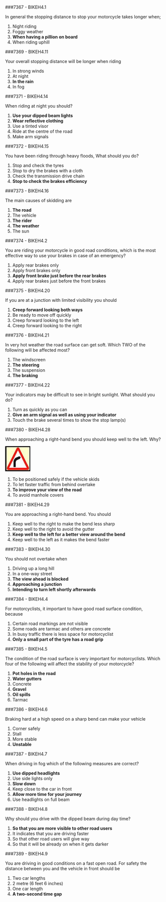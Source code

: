 ###7367 - BIKEH4.1

In general the stopping distance to stop your motorcycle takes longer when;

1.  Night riding 
2.  Foggy weather 
3.  **When having a pillion on board** 
4.  When riding uphill 


###7369 - BIKEH4.11

Your overall stopping distance will be longer when riding

1.  In strong winds 
2.  At night 
3.  **In the rain** 
4.  In fog 


###7371 - BIKEH4.14

When riding at night you should?

1.  **Use your dipped beam lights** 
2.  **Wear reflective clothing** 
3.  Use a tinted visor 
4.  Ride at the centre of the road 
5.  Make arm signals 


###7372 - BIKEH4.15

You have been riding through heavy floods, What should you do?

1.  Stop and check the tyres 
2.  Stop to dry the brakes with a cloth 
3.  Check the transmission drive chain 
4.  **Stop to check the brakes efficiency** 


###7373 - BIKEH4.16

The main causes of skidding are

1.  **The road** 
2.  The vehicle 
3.  **The rider** 
4.  **The weather** 
5.  The sun 


###7374 - BIKEH4.2

You are riding your motorcycle in good road conditions, which is the most effective way to use your brakes in case of an emergency?

1.  Apply rear brakes only 
2.  Apply front brakes only 
3.  **Apply front brake just before the rear brakes** 
4.  Apply rear brakes just before the front brakes 


###7375 - BIKEH4.20

If you are at a junction with limited visibility you should

1.  **Creep forward looking both ways** 
2.  Be ready to move off quickly 
3.  Creep forward looking to the left 
4.  Creep forward looking to the right


###7376 - BIKEH4.21

In very hot weather the road surface can get soft. Which TWO of the following will be affected most?

1.  The windscreen 
2.  **The steering** 
3.  The suspension 
4.  **The braking** 


###7377 - BIKEH4.22

Your indicators may be difficult to see in bright sunlight. What should you do?

1.  Turn as quickly as you can 
2.  **Give an arm signal as well as using your indicator** 
3.  Touch the brake several times to show the stop lamp(s) 


###7380 - BIKEH4.28

When approaching a right-hand bend you should keep well to the left. Why?

![](images/BIKES_E_sharp-bend-right.jpg)

1.  To be positioned safely if the vehicle skids 
2.  To let faster traffic from behind overtake 
3.  **To improve your view of the road** 
4.  To avoid manhole covers 


###7381 - BIKEH4.29

You are approaching a right-hand bend. You should

1.  Keep well to the right to make the bend less sharp 
2.  Keep well to the right to avoid the gutter 
3.  **Keep well to the left for a better view around the bend** 
4.  Keep well to the left as it makes the bend faster 


###7383 - BIKEH4.30

You should not overtake when

1.  Driving up a long hill 
2.  In a one-way street 
3.  **The view ahead is blocked** 
4.  **Approaching a junction** 
5.  **Intending to turn left shortly afterwards** 


###7384 - BIKEH4.4

For motorcyclists, it important  to have good road surface condition, because

1.  Certain road markings are not visible 
2.  Some roads are tarmac and others are concrete 
3.  In busy traffic there is less space for motorcyclist 
4.  **Only a small part of the tyre has a road grip** 


###7385 - BIKEH4.5

The condition of the road surface is very important for motorcyclists. Which four of the following will affect the stability of your motorcycle?

1.  **Pot holes in the road** 
2.  **Water gutters** 
3.  Concrete 
4.  **Gravel** 
5.  **Oil spills** 
6.  Tarmac 


###7386 - BIKEH4.6

Braking hard at a high speed on a sharp bend can make your vehicle

1.  Corner safely 
2.  Stall 
3.  More stable 
4.  **Unstable** 


###7387 - BIKEH4.7

When driving in fog which of the following measures are correct?

1.  **Use dipped headlights** 
2.  Use side lights only 
3.  **Slow down** 
4.  Keep close to the car in front 
5.  **Allow more time for your journey** 
6.  Use headlights on full beam


###7388 - BIKEH4.8

Why should you drive with the dipped beam during day time?

1.  **So that you are more visible to other road users** 
2.  It indicates that you are driving faster 
3.  So that other road users will give way 
4.  So that it will be already on when it gets darker 


###7389 - BIKEH4.9

You are driving in good conditions on a fast open road. For safety the distance between you and the vehicle in front should be

1.  Two car lengths 
2.  2 metre (6 feet 6 inches) 
3.  One car length 
4.  **A two-second time gap** 


